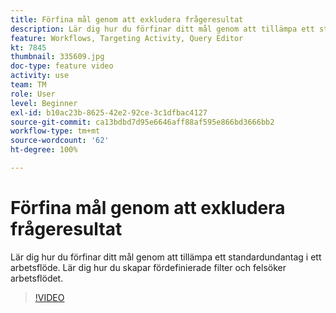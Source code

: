 ```yaml
---
title: Förfina mål genom att exkludera frågeresultat
description: Lär dig hur du förfinar ditt mål genom att tillämpa ett standardundantag i ett arbetsflöde. Lär dig hur du skapar fördefinierade filter och felsöker arbetsflödet.
feature: Workflows, Targeting Activity, Query Editor
kt: 7845
thumbnail: 335609.jpg
doc-type: feature video
activity: use
team: TM
role: User
level: Beginner
exl-id: b10ac23b-8625-42e2-92ce-3c1dfbac4127
source-git-commit: ca13bdbd7d95e6646aff88af595e866bd3666bb2
workflow-type: tm+mt
source-wordcount: '62'
ht-degree: 100%

---
```


# Förfina mål genom att exkludera frågeresultat

Lär dig hur du förfinar ditt mål genom att tillämpa ett standardundantag i ett arbetsflöde. Lär dig hur du skapar fördefinierade filter och felsöker arbetsflödet.

>[!VIDEO](https://video.tv.adobe.com/v/335609?quality=12)
